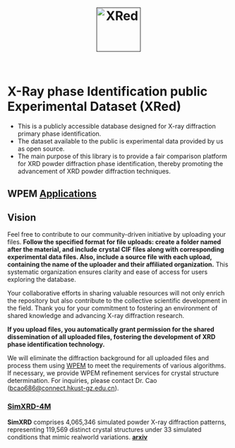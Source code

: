 <h1 align="center">
  <a href=""><img src="https://github.com/WPEM/XRED/assets/86995074/9cd0ab99-40a6-49f7-a7c5-95bf5e799e1e" alt="XRed" width="100"></a>
  <br>
  <br>
</h1>

# X-Ray phase Identification public Experimental Dataset (XRed)

- This is a publicly accessible database designed for X-ray diffraction primary phase identification.
- The dataset available to the public is experimental data provided by us as open source.
- The main purpose of this library is to provide a fair comparison platform for XRD powder diffraction phase identification, thereby promoting the advancement of XRD powder diffraction techniques.


## WPEM [Applications](https://bin-cao.github.io/caobin/-wpem)

   
## Vision

Feel free to contribute to our community-driven initiative by uploading your files. **Follow the specified format for file uploads: create a folder named after the material, and include crystal CIF files along with corresponding experimental data files. Also, include a source file with each upload, containing the name of the uploader and their affiliated organization.** This systematic organization ensures clarity and ease of access for users exploring the database.

Your collaborative efforts in sharing valuable resources will not only enrich the repository but also contribute to the collective scientific development in the field. Thank you for your commitment to fostering an environment of shared knowledge and advancing X-ray diffraction research.

**If you upload files, you automatically grant permission for the shared dissemination of all uploaded files, fostering the development of XRD phase identification technology.**

We will eliminate the diffraction background for all uploaded files and process them using [WPEM](https://github.com/Bin-Cao/WPEM) to meet the requirements of various algorithms. If necessary, we provide WPEM refinement services for crystal structure determination. For inquiries, please contact Dr. Cao (bcao686@connect.hkust-gz.edu.cn).

### [SimXRD-4M](https://github.com/Bin-Cao/SimXRD)
**SimXRD** comprises 4,065,346 simulated powder X-ray diffraction patterns, representing 119,569 distinct crystal structures under 33 simulated conditions that mimic realworld variations. [**arxiv**](https://arxiv.org/pdf/2406.15469v1)
